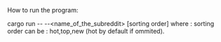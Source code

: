 How to run the program:

cargo run -- --<name_of_the_subreddit> [sorting order]
where : sorting order can be : hot,top,new (hot by default if ommited).
